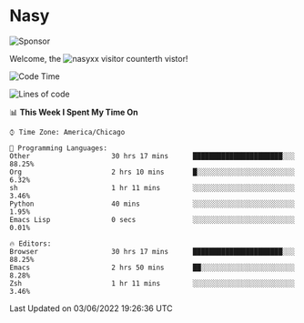 # Nasy

<!--
<p align="center">
<img height="200" src="https://github-readme-stats.vercel.app/api?username=nasyxx&count_private=true&show_icons=true&theme=dracula&include_all_commits=true"/>
<img height="200" src="https://github-readme-stats.vercel.app/api/top-langs/?username=nasyxx&theme=dracula&hide=html,jupyter+notebook&count_private=true&show_icons=true"/>
</p>

  
----------------
-->

![Sponsor](https://img.shields.io/static/v1.svg?label=Sponsor&message=%E2%9D%A4&logo=GitHub&style=flat&color=pink)
 
Welcome, the ![nasyxx visitor counter](https://count.getloli.com/get/@nasyxx?theme=rule34)th vistor!
 
<!--START_SECTION:waka-->
![Code Time](http://img.shields.io/badge/Code%20Time-2%2C460%20hrs%2024%20mins-blue)

![Lines of code](https://img.shields.io/badge/From%20Hello%20World%20I%27ve%20Written-5%20Million%20lines%20of%20code-blue)

📊 **This Week I Spent My Time On** 

```text
⌚︎ Time Zone: America/Chicago

💬 Programming Languages: 
Other                    30 hrs 17 mins      ██████████████████████░░░   88.25% 
Org                      2 hrs 10 mins       █░░░░░░░░░░░░░░░░░░░░░░░░   6.32% 
sh                       1 hr 11 mins        ░░░░░░░░░░░░░░░░░░░░░░░░░   3.46% 
Python                   40 mins             ░░░░░░░░░░░░░░░░░░░░░░░░░   1.95% 
Emacs Lisp               0 secs              ░░░░░░░░░░░░░░░░░░░░░░░░░   0.01%

🔥 Editors: 
Browser                  30 hrs 17 mins      ██████████████████████░░░   88.25% 
Emacs                    2 hrs 50 mins       ██░░░░░░░░░░░░░░░░░░░░░░░   8.28% 
Zsh                      1 hr 11 mins        ░░░░░░░░░░░░░░░░░░░░░░░░░   3.46%

```


 Last Updated on 03/06/2022 19:26:36 UTC
<!--END_SECTION:waka-->

<!-- ![visitors](https://visitor-badge.laobi.icu/badge?page_id=nasyxx.nasyxx) -->
